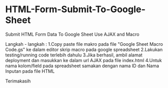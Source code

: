 # HTML-Form-Submit-To-Google-Sheet
Submit HTML Form Data To Google Sheet Use AJAX and Macro

Langkah - langkah :
1.Copy paste file makro pada file "Google Sheet Macro Code.gs" ke dalam editor skrip macro pada google spreadsheet
2.Lakukan testing/running code terlebih dahulu
3.Jika berhasil, ambil alamat deployment dan masukkan ke dalam url AJAX pada file index.html
4.Untuk nama kolom/field pada spreadsheet samakan dengan nama ID dan Nama Inputan pada file HTML

Terimakasih
